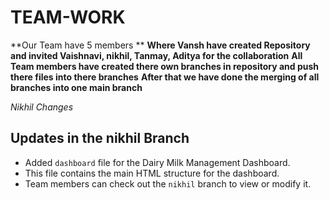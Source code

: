 # TEAM-WORK
**Our Team have 5 members **
**Where Vansh have created Repository and invited Vaishnavi, nikhil, Tanmay, Aditya for the collaboration**
**All Team members have created there own branches in repository and push there files into there branches**
**After that we have done the merging of all branches into one main branch**

*Nikhil Changes*
## Updates in the nikhil Branch

- Added `dashboard` file for the Dairy Milk Management Dashboard.
- This file contains the main HTML structure for the dashboard.
- Team members can check out the `nikhil` branch to view or modify it.

